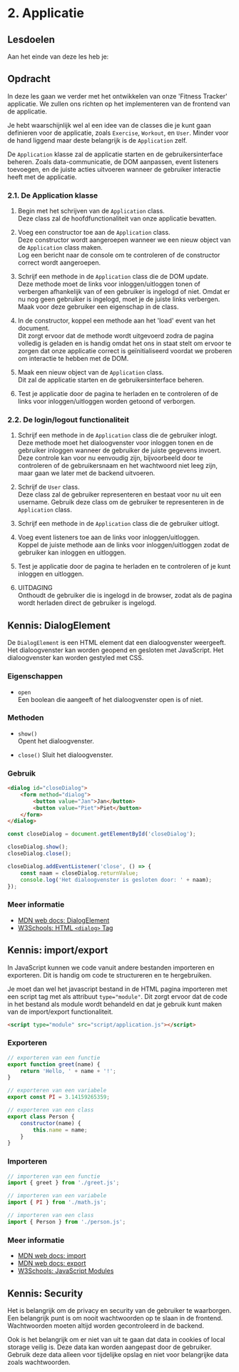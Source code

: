 # 2. Applicatie

## Lesdoelen
Aan het einde van deze les heb je:

## Opdracht
In deze les gaan we verder met het ontwikkelen van onze 'Fitness Tracker' applicatie. We zullen ons richten op het implementeren van de frontend van de applicatie.

Je hebt waarschijnlijk wel al een idee van de classes die je kunt gaan definieren voor de applicatie, zoals `Exercise`, `Workout`, en `User`. Minder voor de hand liggend maar deste belangrijk is de `Application` zelf. 

De `Application` klasse zal de applicatie starten en de gebruikersinterface beheren. Zoals data-communicatie, de DOM aanpassen, event listeners toevoegen, en de juiste acties uitvoeren wanneer de gebruiker interactie heeft met de applicatie.

### 2.1. De Application klasse

1. Begin met het schrijven van de `Application` class.  
   Deze class zal de hoofdfunctionaliteit van onze applicatie bevatten.

2. Voeg een constructor toe aan de `Application` class.  
   Deze constructor wordt aangeroepen wanneer we een nieuw object van de `Application` class maken.  
   Log een bericht naar de console om te controleren of de constructor correct wordt aangeroepen.

3. Schrijf een methode in de `Application` class die de DOM update.  
   Deze methode moet de links voor inloggen/uitloggen tonen of verbergen afhankelijk van of een gebruiker is ingelogd of niet. Omdat er nu nog geen gebruiker is ingelogd, moet je de juiste links verbergen. Maak voor deze gebruiker een eigenschap in de class.

4. In de constructor, koppel een methode aan het 'load' event van het document.  
   Dit zorgt ervoor dat de methode wordt uitgevoerd zodra de pagina volledig is geladen en is handig omdat het ons in staat stelt om ervoor te zorgen dat onze applicatie correct is geïnitialiseerd voordat we proberen om interactie te hebben met de DOM.

5. Maak een nieuw object van de `Application` class.  
   Dit zal de applicatie starten en de gebruikersinterface beheren.

6. Test je applicatie door de pagina te herladen en te controleren of de links voor inloggen/uitloggen worden getoond of verborgen.

### 2.2. De login/logout functionaliteit

1. Schrijf een methode in de `Application` class die de gebruiker inlogt.  
   Deze methode moet het dialoogvenster voor inloggen tonen en de gebruiker inloggen wanneer de gebruiker de juiste gegevens invoert.  
   Deze controle kan voor nu eenvoudig zijn, bijvoorbeeld door te controleren of de gebruikersnaam en het wachtwoord niet leeg zijn, maar gaan we later met de backend uitvoeren.  

2. Schrijf de `User` class.  
   Deze class zal de gebruiker representeren en bestaat voor nu uit een username. Gebruik deze class om de gebruiker te representeren in de `Application` class.
   
3. Schrijf een methode in de `Application` class die de gebruiker uitlogt.

4. Voeg event listeners toe aan de links voor inloggen/uitloggen.  
   Koppel de juiste methode aan de links voor inloggen/uitloggen zodat de gebruiker kan inloggen en uitloggen.

5. Test je applicatie door de pagina te herladen en te controleren of je kunt inloggen en uitloggen.

6. UITDAGING  
   Onthoudt de gebruiker die is ingelogd in de browser, zodat als de pagina wordt herladen direct de gebruiker is ingelogd.

## Kennis: DialogElement

De `DialogElement` is een HTML element dat een dialoogvenster weergeeft. Het dialoogvenster kan worden geopend en gesloten met JavaScript. Het dialoogvenster kan worden gestyled met CSS.

### Eigenschappen

- `open`  
  Een boolean die aangeeft of het dialoogvenster open is of niet.

### Methoden

- `show()`  
  Opent het dialoogvenster.

- `close()`
    Sluit het dialoogvenster.

### Gebruik

```html
<dialog id="closeDialog">
    <form method="dialog">
        <button value="Jan">Jan</button>
        <button value="Piet">Piet</button>
    </form>
</dialog>
```

```javascript
const closeDialog = document.getElementById('closeDialog');

closeDialog.show();
closeDialog.close();

closeDialog.addEventListener('close', () => {
    const naam = closeDialog.returnValue;
    console.log('Het dialoogvenster is gesloten door: ' + naam);
});
```

### Meer informatie

- [MDN web docs: DialogElement](https://developer.mozilla.org/en-US/docs/Web/API/HTMLDialogElement)
- [W3Schools: HTML `<dialog>` Tag](https://www.w3schools.com/tags/tag_dialog.asp)

## Kennis: import/export

In JavaScript kunnen we code vanuit andere bestanden importeren en exporteren. Dit is handig om code te structureren en te hergebruiken.

Je moet dan wel het javascript bestand in de HTML pagina importeren met een script tag met als attribuut `type="module"`. Dit zorgt ervoor dat de code in het bestand als module wordt behandeld en dat je gebruik kunt maken van de import/export functionaliteit.

```html
<script type="module" src="script/application.js"></script>
```

### Exporteren

```javascript
// exporteren van een functie
export function greet(name) {
    return 'Hello, ' + name + '!';
}

// exporteren van een variabele
export const PI = 3.14159265359;

// exporteren van een class
export class Person {
    constructor(name) {
        this.name = name;
    }
}
```

### Importeren

```javascript
// importeren van een functie
import { greet } from './greet.js';

// importeren van een variabele
import { PI } from './math.js';

// importeren van een class
import { Person } from './person.js';
```

### Meer informatie

- [MDN web docs: import](https://developer.mozilla.org/en-US/docs/Web/JavaScript/Reference/Statements/import)
- [MDN web docs: export](https://developer.mozilla.org/en-US/docs/Web/JavaScript/Reference/Statements/export)
- [W3Schools: JavaScript Modules](https://www.w3schools.com/js/js_modules.asp)

## Kennis: Security

Het is belangrijk om de privacy en security van de gebruiker te waarborgen. Een belangrijk punt is om nooit wachtwoorden op te slaan in de frontend. Wachtwoorden moeten altijd worden gecontroleerd in de backend.

Ook is het belangrijk om er niet van uit te gaan dat data in cookies of local storage veilig is. Deze data kan worden aangepast door de gebruiker. Gebruik deze data alleen voor tijdelijke opslag en niet voor belangrijke data zoals wachtwoorden.